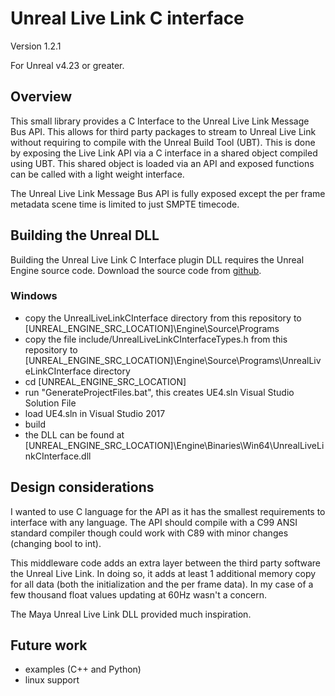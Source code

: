 # Unreal Live Link C interface
Version 1.2.1

For Unreal v4.23 or greater.

## Overview

This small library provides a C Interface to the Unreal Live Link Message Bus API.   This allows for third party packages to stream to Unreal Live Link without requiring to compile with the Unreal Build Tool (UBT).   This is done by exposing the Live Link API via a C interface in a shared object compiled using UBT.    This shared object is loaded via an API and exposed functions can be called with a light weight interface.

The Unreal Live Link Message Bus API is fully exposed except the per frame metadata scene time is limited to just SMPTE timecode.  

## Building the Unreal DLL

Building the Unreal Live Link C Interface plugin DLL requires the Unreal Engine source code.   Download the source code from [github](https://github.com/EpicGames/UnrealEngine).

### Windows

 * copy the UnrealLiveLinkCInterface directory from this repository to [UNREAL_ENGINE_SRC_LOCATION]\Engine\Source\Programs
 * copy the file include/UnrealLiveLinkCInterfaceTypes.h from this repository to [UNREAL_ENGINE_SRC_LOCATION]\Engine\Source\Programs\UnrealLiveLinkCInterface directory
 * cd [UNREAL_ENGINE_SRC_LOCATION]
 * run "GenerateProjectFiles.bat", this creates UE4.sln Visual Studio Solution File
 * load UE4.sln in Visual Studio 2017
 * build
 * the DLL can be found at [UNREAL_ENGINE_SRC_LOCATION]\Engine\Binaries\Win64\UnrealLiveLinkCInterface.dll

## Design considerations

I wanted to use C language for the API as it has the smallest requirements to interface with any language.   The API should compile with a C99 ANSI standard compiler though could work with C89 with minor changes (changing bool to int). 

This middleware code adds an extra layer between the third party software the Unreal Live Link.   In doing so, it adds at least 1 additional memory copy for all data (both the initialization and the per frame data).   In my case of a few thousand float values updating at 60Hz wasn't a concern.

The Maya Unreal Live Link DLL provided much inspiration.

## Future work

 * examples (C++ and Python)
 * linux support

